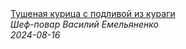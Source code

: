 <!--2024-08-16 05:30:25-->
<div class="yb">
  <a class="nodecor" href="/index.html?eda/tushenaya_kurica_s_podlivoj_iz_kuragi">
    <img class="preview" data-videoid="inYpjg7AvKo" src="https://i2.ytimg.com/vi/inYpjg7AvKo/hqdefault.jpg" align="middle" alt="">
  </a>
  <div class="inlbl text">
    <a class="nodecor" href="/index.html?eda/tushenaya_kurica_s_podlivoj_iz_kuragi">Тушеная курица с подливой из кураги</a><br>
    <i class="smaller2">Шеф-повар Василий Емельяненко</i><br>
    <i class="smaller3">2024-08-16</i>
  </div>
</div>
